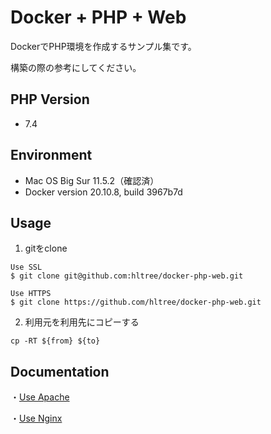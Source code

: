 # Docker + PHP + Web

DockerでPHP環境を作成するサンプル集です。

構築の際の参考にしてください。

## PHP Version

- 7.4

## Environment

- Mac OS Big Sur 11.5.2（確認済） 
- Docker version 20.10.8, build 3967b7d

## Usage

1. gitをclone
```
Use SSL
$ git clone git@github.com:hltree/docker-php-web.git

Use HTTPS
$ git clone https://github.com/hltree/docker-php-web.git
```

2. 利用元を利用先にコピーする
```
cp -RT ${from} ${to}
```

## Documentation

・[Use Apache](/apache/README.md)

・[Use Nginx](/nginx/README.md)
